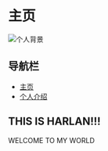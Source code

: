 # 主页

![个人背景](img/个人背景.jpg)

## 导航栏

- [主页](teamIntro.html)
- [个人介绍](teamIntro.html)

## THIS IS HARLAN!!!

WELCOME TO MY WORLD